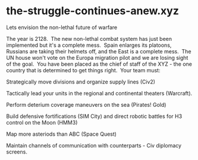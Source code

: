# the-struggle-continues-anew.xyz
Lets envision the non-lethal future of warfare

The year is 2128.  The new non-lethal combat system has just been implemented but it's a complete mess.  Spain enlarges its platoons, Russians are taking their helmets off, and the East is a complete mess.  The UN house won't vote on the Europa migration pilot and we are losing sight of the goal.  You have been placed as the chief of staff of the XYZ - the one country that is determined to get things right.  Your team must:

Strategically move divisions and organize supply lines (Civ2)

Tactically lead your units in the regional and continental theaters (Warcraft).

Perform deterium coverage maneuvers on the sea (Pirates! Gold)

Build defensive fortifications (SIM City) and direct robotic battles for H3 control on the Moon (HMM3)

Map more asteriods than ABC (Space Quest)

Maintain channels of communication with counterparts - Civ diplomacy screens.
